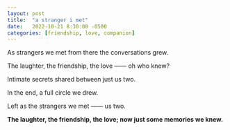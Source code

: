 ```yaml
---
layout: post
title:  "a stranger i met"
date:   2022-10-21 8:30:00 -0500
categories: [friendship, love, companion]
---
```


As strangers we met from there the conversations grew.

The laughter, the friendship, the love —— oh who knew?

Intimate secrets shared between just us two.

In the end, a full circle we drew.

Left as the strangers we met —— us two.

**The laughter, the friendship, the love; now just some memories we knew.**